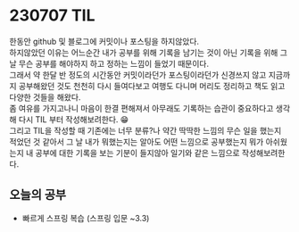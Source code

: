 # 230707 TIL
한동안 github 및 블로그에 커밋이나 포스팅을 하지않았다. <br>
하지않았던 이유는 어느순간 내가 공부를 위해 기록을 남기는 것이 아닌 기록을 위해 그 날 무슨 공부를 해야하지 하고 정하는 느낌이 들었기 때문이다. <br>
그래서 약 한달 반 정도의 시간동안 커밋이라던가 포스팅이라던가 신경쓰지 않고 지금까지 공부해왔던 것도 천천히 다시 들여다보고 여행도 다니며 머리도 정리하고 책도 읽고 다양한 것들을 해왔다. <br>
좀 여유를 가지고나니 마음이 한결 편해져서 아무래도 기록하는 습관이 중요하다고 생각해 다시 TIL 부터 작성해보려한다. 😁 <br>
그리고 TIL을 작성할 때 기존에는 너무 분류?나 약간 딱딱한 느낌의 무슨 일을 했는지 적었던 것 같아서 그 날 내가 뭐했는지는 알아도 어떤 느낌으로 공부했는지 뭐가 아쉬웠는지 내 공부에 대한 기록을 보는 기분이 들지않아 일기와 같은 느낌으로 작성해보려한다. <br>

## 오늘의 공부
- 빠르게 스프링 복습 (스프링 입문 ~3.3)
